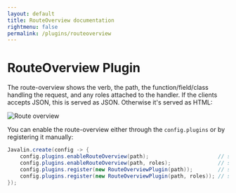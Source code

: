 ```yaml
---
layout: default
title: RouteOverview documentation
rightmenu: false
permalink: /plugins/routeoverview
---
```


<h1 class="no-margin-top">RouteOverview Plugin</h1>

The route-overview shows the verb, the path, the function/field/class handling the request,
and any roles attached to the handler.
If the clients accepts JSON, this is served as JSON. Otherwise it's served as HTML:

<img src="/img/news/route-overview.png" alt="Route overview">

You can enable the route-overview either through the `config.plugins` or by registering it manually:

```java
Javalin.create(config -> {
    config.plugins.enableRouteOverview(path);                      // show all routes on specified path
    config.plugins.enableRouteOverview(path, roles);               // show all routes on specified path (with auth)
    config.plugins.register(new RouteOverviewPlugin(path));        // show all routes on specified path
    config.plugins.register(new RouteOverviewPlugin(path, roles)); // show all routes on specified path (with auth)
});
```
